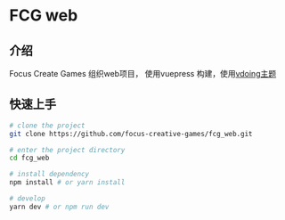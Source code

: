 # FCG web

## 介绍
Focus Create Games 组织web项目， 使用vuepress 构建，使用[vdoing主题](https://github.com/xugaoyi/vuepress-theme-vdoing)


## 快速上手

```bash
# clone the project
git clone https://github.com/focus-creative-games/fcg_web.git

# enter the project directory
cd fcg_web

# install dependency
npm install # or yarn install

# develop
yarn dev # or npm run dev
```
